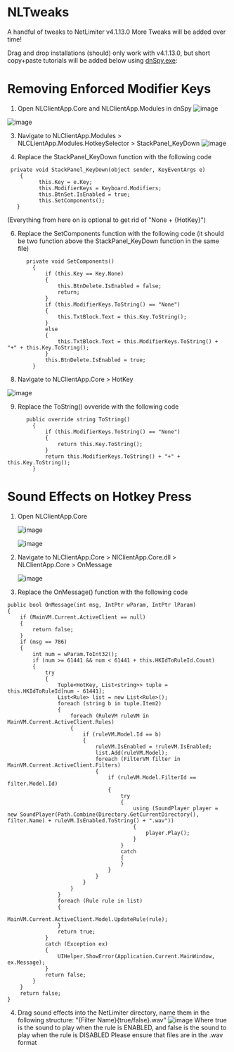 # NLTweaks
A handful of tweaks to NetLimiter v4.1.13.0
More Tweaks will be added over time!

Drag and drop installations (should) only work with v4.1.13.0, but short copy+paste tutorials will be added below using [dnSpy.exe](https://github.com/dnSpy/dnSpy):

# Removing Enforced Modifier Keys
   1. Open NLClientApp.Core and NLClientApp.Modules in dnSpy
   ![image](https://github.com/kanye4king/NLTweaks/assets/124884528/ee3234a6-2879-47ce-b723-df39ca205ee4)

   ![image](https://github.com/kanye4king/NLTweaks/assets/124884528/3e1c2e02-2df9-4141-a367-55c8de855f3b)
   
   3. Navigate to NLClientApp.Modules > NLCLientApp.Modules.HotkeySelector > StackPanel_KeyDown
   ![image](https://github.com/kanye4king/NLTweaks/assets/124884528/f1d8f664-3b93-41fb-8315-348df18c6242)

   5. Replace the StackPanel_KeyDown function with the following code
   
  ```
   private void StackPanel_KeyDown(object sender, KeyEventArgs e)
      {
        	this.Key = e.Key;
        	this.ModifierKeys = Keyboard.Modifiers;
        	this.BtnSet.IsEnabled = true;
        	this.SetComponents();
     }
```
   (Everything from here on is optional to get rid of "None + {HotKey}")

   6. Replace the SetComponents function with the following code (it should be two function above the StackPanel_KeyDown function in the same file)
```
      private void SetComponents()
		{
			if (this.Key == Key.None)
			{
				this.BtnDelete.IsEnabled = false;
				return;
			}
			if (this.ModifierKeys.ToString() == "None")
			{
				this.TxtBlock.Text = this.Key.ToString();
			}
			else
			{
				this.TxtBlock.Text = this.ModifierKeys.ToString() + "+" + this.Key.ToString();
			}
			this.BtnDelete.IsEnabled = true;
		}
```
   8. Navigate to NLClientApp.Core > HotKey

   ![image](https://github.com/kanye4king/NLTweaks/assets/124884528/f308ff14-3dad-4a64-8b05-125ac21458f3)

   9. Replace the ToString() ovveride with the following code
```
      public override string ToString()
		{
			if (this.ModifierKeys.ToString() == "None")
			{
				return this.Key.ToString();
			}
			return this.ModifierKeys.ToString() + "+" + this.Key.ToString();
		}
```
# Sound Effects on Hotkey Press

1. Open NLClientApp.Core

    ![image](https://github.com/kanye4king/NLTweaks/assets/124884528/ee3234a6-2879-47ce-b723-df39ca205ee4)

   ![image](https://github.com/kanye4king/NLTweaks/assets/124884528/8e6ec2e8-df03-4b86-a91b-5bd284b04ca9)

2. Navigate to NLClientApp.Core > NlClientApp.Core.dll > NLClientApp.Core > OnMessage

   ![image](https://github.com/kanye4king/NLTweaks/assets/124884528/783c99d2-6681-46c3-ac5a-f673999d4968)

3. Replace the OnMessage() function with the following code

```
public bool OnMessage(int msg, IntPtr wParam, IntPtr lParam)
{
	if (MainVM.Current.ActiveClient == null)
	{
		return false;
	}
	if (msg == 786)
	{
		int num = wParam.ToInt32();
		if (num >= 61441 && num < 61441 + this.HKIdToRuleId.Count)
		{
			try
			{
				Tuple<HotKey, List<string>> tuple = this.HKIdToRuleId[num - 61441];
				List<Rule> list = new List<Rule>();
				foreach (string b in tuple.Item2)
				{
					foreach (RuleVM ruleVM in MainVM.Current.ActiveClient.Rules)
					{
						if (ruleVM.Model.Id == b)
						{
							ruleVM.IsEnabled = !ruleVM.IsEnabled;
							list.Add(ruleVM.Model);
							foreach (FilterVM filter in MainVM.Current.ActiveClient.Filters)
							{
								if (ruleVM.Model.FilterId == filter.Model.Id)
								{
									try
									{
										using (SoundPlayer player = new SoundPlayer(Path.Combine(Directory.GetCurrentDirectory(), filter.Name) + ruleVM.IsEnabled.ToString() + ".wav"))
										{
											player.Play();
										}
									}
									catch
									{
									}
								}
							}
						}
					}
				}
				foreach (Rule rule in list)
				{
					MainVM.Current.ActiveClient.Model.UpdateRule(rule);
				}
				return true;
			}
			catch (Exception ex)
			{
				UIHelper.ShowError(Application.Current.MainWindow, ex.Message);
			}
			return false;
		}
	}
	return false;
}
```
4. Drag sound effects into the NetLimiter directory, name them in the following structure: 
"{Filter Name}{true/false}.wav"
![image](https://github.com/kanye4king/NLTweaks/assets/124884528/2858a8f2-44eb-4ceb-ab18-00325744e183)
Where true is the sound to play when the rule is ENABLED, and false is the sound to play when the rule is DISABLED
Please ensure that files are in the .wav format


    
   
  



